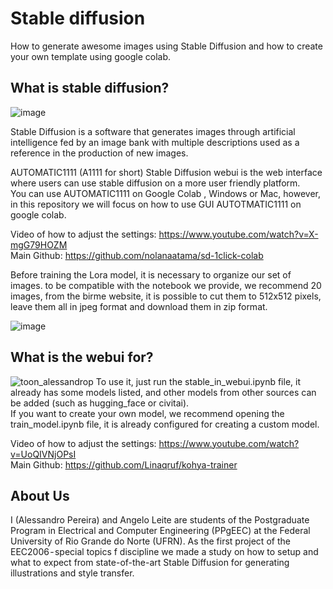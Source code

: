 # Stable diffusion
How to generate awesome images using Stable Diffusion and how to create your own template using google colab.

## What is stable diffusion?
![image](https://github.com/AlessandroPTSN/stable_diffusion_in_colab/assets/50224653/dbbb3b15-204c-4195-a228-359158ccc618)

Stable Diffusion is a software that generates images through artificial intelligence fed by an image bank with multiple descriptions used as a reference in the production of new images.

AUTOMATIC1111 (A1111 for short) Stable Diffusion webui is the web interface where users can use stable diffusion on a more user friendly platform.  
You can use AUTOMATIC1111 on Google Colab , Windows or Mac, however, in this repository we will focus on how to use GUI AUTOTMATIC1111 on google colab.

Video of how to adjust the settings: https://www.youtube.com/watch?v=X-mgG79HOZM  
Main Github: https://github.com/nolanaatama/sd-1click-colab  

Before training the Lora model, it is necessary to organize our set of images. to be compatible with the notebook we provide, we recommend 20 images, from the birme website, it is possible to cut them to 512x512 pixels, leave them all in jpeg format and download them in zip format.

![image](https://github.com/AlessandroPTSN/stable_diffusion_in_colab/assets/50224653/823f2027-1278-42b4-b3b4-0a48448a608a)



## What is the webui for?
![toon_alessandrop](https://github.com/AlessandroPTSN/stable_diffusion_in_colab/assets/50224653/d2202c2e-ae35-43f0-8ee1-900972d5586f)
To use it, just run the stable_in_webui.ipynb file, it already has some models listed, and other models from other sources can be added (such as hugging_face or civitai).  
If you want to create your own model, we recommend opening the train_model.ipynb file, it is already configured for creating a custom model.  

Video of how to adjust the settings: https://www.youtube.com/watch?v=UoQIVNjOPsI  
Main Github: https://github.com/Linaqruf/kohya-trainer  


## About Us
I (Alessandro Pereira) and Angelo Leite  are students of the Postgraduate Program in Electrical and Computer Engineering (PPgEEC) at the Federal University of Rio Grande do Norte (UFRN). As the first project of the EEC2006 - special topics f discipline we made a study on how to setup and what to expect from state-of-the-art Stable Diffusion for generating illustrations and style transfer.
